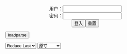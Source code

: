 <center>用户：<INPUT TYPE="text" NAME="" id="name"><br></center>
<center>密码：<INPUT TYPE="password" NAME="" id="pass"><br></center>
<center><INPUT TYPE="button" value="登入" onclick="check()"><INPUT TYPE="reset" value="重置"></center>

<div style="display: none" id="mdm" name="dmd">
  <button onclick="location.reload()">Cover 0</button>
</div>

<button style="display: none" name="dmd" onclick="toggleb()">toggle</button>
<button onclick="loadparse()">loadparse</button>

<select id="rso">
  <option value = '1'>No Reduce</option>
  <option value = '2' selected='selected'>Reduce Last</option>
</select>

<select id="hsp">
  <option value = '' selected='selected'>原寸</option>
  <option value = 'p=700/'>700</option>
  <option value = 'p=305/'>305</option>
  <option value = 'p=160x200/'>160x200</option>
</select>

<br>
<div style="display: none" id="mdc" name="dmd">
</div>

<pre style="display: none" id = "raw">
<!-- 🌸<br>🍅　🍑<hr>🍀　SpARRowCHECKers-Generat-->
<textarea rows="10" cols="90" id="tau" oninput="textToArray();loadparse()">
</textarea><br><!-- 🍀<br>🍑　🍅<hr>🌸 -->

<textarea rows="30" cols="100" id="tar" oninput="loadparse()">

[Mikehouse] 黒猫お着替えする (Ore no Imouto ga Konna ni Kawaii Wake ga Nai) - エロコスプレ
https://ja.hentai-cosplays.com/image/mikehouse--ore-no-imouto-ga-konna-ni-kawaii-wake-ga-nai/

https://static.hentai-cosplays.com/upload/20160122/7/6197/p=305/1.jpg
https://static.hentai-cosplays.com/upload/20160122/7/6197/p=700/304.jpg
https://static.hentai-cosplays.com/upload/20160122/7/6197/p=700/305.jpg

<font size="1" style="color:#DCDCDC">2022-02-23</font>

【アサガヲ特選】今日のコスプレ画像！！【22/2/22】 - ３次エロ画像 - エロ画像
https://ja.porn-images-xxx.com/image/todays-cosplay-image--22222/

https://static11.porn-images-xxx.com/upload/20220223/1132/1158542/p=700/4.jpg
https://static11.porn-images-xxx.com/upload/20220223/1132/1158542/p=700/7.jpg
https://static11.porn-images-xxx.com/upload/20220223/1132/1158542/p=700/9.jpg
https://static11.porn-images-xxx.com/upload/20220223/1132/1158542/p=700/10.jpg
https://static11.porn-images-xxx.com/upload/20220223/1132/1158542/p=700/18.jpg

<font size="1" style="color:#DCDCDC">2022-02-23</font>

https://ja.hentai-cosplays.com/image/mikehouse--ore-no-imouto-ga-konna-ni-kawaii-wake-ga-nai/

Denialism - Ann Takamaki - エロコスプレ
https://ja.hentai-cosplays.com/image/denialism-ann-takamaki/

https://static7.hentai-cosplays.com/upload/20220218/290/296123/2.jpg
https://static7.hentai-cosplays.com/upload/20220218/290/296123/7.jpg
https://static7.hentai-cosplays.com/upload/20220218/290/296123/9.jpg

<font size="1" style="color:#DCDCDC">2022-02-23</font>

これからとっておきの素人エロ画像貼るぞー！！ - ３次エロ画像 - エロ画像
https://ja.porn-images-xxx.com/image/i-will-put-a-special-amateur-erotic-image-from-now-on-/

https://static10.porn-images-xxx.com/upload/20211209/960/982863/p=700/1.jpg

BUILD YOUR PORN EMPIRE!nataku
https://cdn1-images.nutaku.com/images/lp/chick-empire/thumb-survey/1/d-selector-thumb-girl-02-passive.png
https://cdn1-images.nutaku.com/images/lp/chick-empire/thumb-survey/1/d-selector-thumb-girl-03-passive.png

<font size="1" style="color:#DCDCDC">2022-02-22</font>

[网红COSER写真] 一北亦北 - 黑丝眼镜娘 1 - エロコスプレ
https://ja.hentai-cosplays.com/image/coser-photo-ikkita-hoku--1/

https://static7.hentai-cosplays.com/upload/20220221/290/296449/1.jpg

<font size="1" style="color:#DCDCDC">2022-02-21</font>

Coser@过期米线线喵 Vol.131: 强制瑟瑟 (66 ảnh) - エロコスプレ
https://ja.hentai-cosplays.com/image/coser--vol-131--66-nh/

https://static7.hentai-cosplays.com/upload/20220221/290/296441/9.jpg

<font size="1" style="color:#DCDCDC">2022-02-21</font>

長身176cm・G乳・巨尻・ドスケベ妻が男優チンポ4本相手に狂喜乱舞♪♪♪ - ３次エロ画像 - エロ画像
https://ja.porn-images-xxx.com/image/tall-176cm-g-milk-big-butt-doskebe-wife-is-a-frenzy-dance--to-four-actor-cocks/

https://static11.porn-images-xxx.com/upload/20220220/1125/1151674/1.jpg
https://static11.porn-images-xxx.com/upload/20220220/1125/1151674/6.jpg

<font size="1" style="color:#DCDCDC">2022-02-21</font>
<h4 style="color:#1E90FF">Yureta - 2B 2 - エロコスプレ</h4>
https://ja.hentai-cosplays.com/image/yureta-2b-2/

https://static7.hentai-cosplays.com/upload/20220208/288/294862/2.jpg
https://static7.hentai-cosplays.com/upload/20220208/288/294862/15.jpg
https://static7.hentai-cosplays.com/upload/20220208/288/294862/23.jpg
https://static7.hentai-cosplays.com/upload/20220208/288/294862/25.jpg
https://static7.hentai-cosplays.com/upload/20220208/288/294862/26.jpg

<font size="1" style="color:#DCDCDC">2022/2/14 下午9:57:36</font>

kemurin@Skeb受付中
https://slack-imgs.com/?url=https://pbs.twimg.com/media/FLS5x2paAAUjuA5?format=jpg&name=orig.jpg

<h4 style="color:#1E90FF">网红Coser@雪晴Astra 牧场物语 豹猫 - エロコスプレ</h4>
https://ja.hentai-cosplays.com/image/snowy-weather-asla-coser-a-a-leopard-cat/

https://static5.hentai-cosplays.com/upload/20211208/249/254016/89.jpg

<font size="1" style="color:#DCDCDC">2022/2/12 下午3:19:57</font>

<h4 style="color:#1E90FF">[wildhoney423] Altria bunny outfit ver. 1 - エロコスプレ</h4>
https://ja.hentai-cosplays.com/image/wildhoney423-altria-bunny-outfit-ver-1/

https://static6.hentai-cosplays.com/upload/20211227/265/271315/1.jpg
https://static6.hentai-cosplays.com/upload/20211227/265/271315/53.jpg
https://static6.hentai-cosplays.com/upload/20211227/265/271315/73.jpg

<font size="1" style="color:#DCDCDC">2022/2/11 上午11:25:39</font>

<font size="2"><b>
【ツインフェラエロ画像】勃起ちんぽの両側を二人で同時にペロペロしたり亀頭舐めと玉舐めで役割分担してくれてるツインフェラのエロ画像集！ww【80枚】 - エロコスプレ</b></font><br>
https://ja.hentai-cosplays.com/image/twin-erotic-image-erotic-image-collection-of-twin-who-are-sharing-roles-with-two-people-at-the-same-time-or-glans-licking-and-ball-licking-on-both-sides-of-erection-chinpo-ww-80-sheets/

https://static5.porn-images-xxx.com/upload/20200730/830/849826/37.jpg
https://static5.porn-images-xxx.com/upload/20200730/830/849826/40.jpg
https://static5.porn-images-xxx.com/upload/20200730/830/849826/73.jpg

<font size="1" style="color:#DCDCDC"><b>2022/2/8 下午9:09:00</b></font><br>

<font size="2"><b>
【睾丸マッサージエロ画像】勃起率上昇しそうな手を使い玉責めしてる画像！（15枚） - エロコスプレ</b></font><br>
https://ja.hentai-cosplays.com/image/testicle-massage-erotic-image-image-that-is-blaming-the-ball-using-the-hand-that-seems-to-increase-erection-rate-15-sheets/

https://static7.porn-images-xxx.com/upload/20201011/840/859307/p=700/9.jpg

<font size="1" style="color:#DCDCDC"><b>2022/2/8 下午9:06:06</b></font><br>

<font size="2"><b>
[HD] Best Latex Cosplay Collection 2022 1 - エロコスプレ</b></font><br>
https://ja.hentai-cosplays.com/image/hd-best-latex-cosplay-collection-2022-1/

https://static7.hentai-cosplays.com/upload/20220207/288/294764/p=700/4.jpg
https://static7.hentai-cosplays.com/upload/20220207/288/294764/p=700/5.jpg
https://static7.hentai-cosplays.com/upload/20220207/288/294764/7.jpg
https://static7.hentai-cosplays.com/upload/20220207/288/294764/p=700/8.jpg
https://static7.hentai-cosplays.com/upload/20220207/288/294764/p=700/160.jpg

<font size="1" style="color:#DCDCDC"><b>2022/2/7 下午8:53:39</b></font><br>

<font size="2"><b>
Coser@白银81 自撮り4(黑丝情趣) - エロコスプレ</b></font><br>
https://ja.hentai-cosplays.com/image/coser-hakuba-81-selfie-4-/

https://static5.hentai-cosplays.com/upload/20211208/249/253969/63.jpg
https://static5.hentai-cosplays.com/upload/20211208/249/253969/171.jpg

<font size="1" style="color:#DCDCDC"><b>2022/2/7 下午3:09:52</b></font><br>

<font size="2"><b>
Coser@穆零Mu0 自拍2 - エロコスプレ</b></font><br>
https://ja.hentai-cosplays.com/image/coser-zero-mu0-self-beat-2/

https://static5.hentai-cosplays.com/upload/20211208/248/253893/p=700/155.jpg
https://static5.hentai-cosplays.com/upload/20211208/248/253893/p=700/158.jpg

<font size="1" style="color:#DCDCDC"><b>2022/2/7 下午2:57:42</b></font><br>

<font size="2"><b>
网红Coser@雪晴Astra 自撮りVol.23 黑丝漏背毛衣 - エロコスプレ</b></font><br>
https://ja.hentai-cosplays.com/image/snowy-weather-asstra-selfie-vol23-coser-hair-coat/

https://static5.hentai-cosplays.com/upload/20211208/249/253974/p=700/11.jpg

<font size="1" style="color:#DCDCDC"><b>2022/2/7 下午3:08:21</b></font><br>

<font size="2"><b>
网红Coser@雪晴Astra 运动元素2.0 - エロコスプレ</b></font><br>
https://ja.hentai-cosplays.com/image/snow-coser-asla-20/

https://static5.hentai-cosplays.com/upload/20211208/249/253986/14.jpg
https://static5.hentai-cosplays.com/upload/20211208/249/253986/15.jpg
https://static5.hentai-cosplays.com/upload/20211208/249/253986/37.jpg
https://static5.hentai-cosplays.com/upload/20211208/249/253986/38.jpg

<font size="1" style="color:#DCDCDC"><b>2022/2/7 下午2:53:42</b></font><br>

<font size="2"><b>
Toru Hagakure by ZinieQ - エロコスプレ</b></font><br>
https://ja.hentai-cosplays.com/image/toru-hagakure-by-zinieq/

https://static7.hentai-cosplays.com/upload/20220201/288/294197/1.jpg
https://static7.hentai-cosplays.com/upload/20220201/288/294197/2.jpg

<font size="1" style="color:#DCDCDC"><b>2022/2/3 下午3:38:49</b></font><br>

<font size="2"><b>
[BLUECAKE] Yeeun - Hardcore Gambling - エロコスプレ</b></font><br>
https://ja.hentai-cosplays.com/image/bluecake-yeeun-hardcore-gambling/

https://static7.hentai-cosplays.com/upload/20220201/288/294224/19.jpg
https://static7.hentai-cosplays.com/upload/20220201/288/294224/22.jpg
https://static7.hentai-cosplays.com/upload/20220201/288/294224/23.jpg
https://static7.hentai-cosplays.com/upload/20220201/288/294224/26.jpg
https://static7.hentai-cosplays.com/upload/20220201/288/294224/48.jpg
https://static7.hentai-cosplays.com/upload/20220201/288/294224/50.jpg
https://static7.hentai-cosplays.com/upload/20220201/288/294224/51.jpg
https://static7.hentai-cosplays.com/upload/20220201/288/294224/52.jpg
https://static7.hentai-cosplays.com/upload/20220201/288/294224/53.jpg
https://static7.hentai-cosplays.com/upload/20220201/288/294224/59.jpg
https://static7.hentai-cosplays.com/upload/20220201/288/294224/60.jpg
https://static7.hentai-cosplays.com/upload/20220201/288/294224/62.jpg
https://static7.hentai-cosplays.com/upload/20220201/288/294224/63.jpg
https://static7.hentai-cosplays.com/upload/20220201/288/294224/65.jpg
https://static7.hentai-cosplays.com/upload/20220201/288/294224/68.jpg
https://static7.hentai-cosplays.com/upload/20220201/288/294224/69.jpg
https://static7.hentai-cosplays.com/upload/20220201/288/294224/70.jpg
https://static7.hentai-cosplays.com/upload/20220201/288/294224/71.jpg
https://static7.hentai-cosplays.com/upload/20220201/288/294224/72.jpg
https://static7.hentai-cosplays.com/upload/20220201/288/294224/74.jpg
https://static7.hentai-cosplays.com/upload/20220201/288/294224/78.jpg
https://static7.hentai-cosplays.com/upload/20220201/288/294224/79.jpg
https://static7.hentai-cosplays.com/upload/20220201/288/294224/80.jpg
https://static7.hentai-cosplays.com/upload/20220201/288/294224/117.jpg

<font size="1" style="color:#DCDCDC"><b>2022/2/3 下午2:38:07</b></font><br>

<font size="2"><b>
Do-S from One-Punch Man by Purple Bitch [self] - エロコスプレ</b></font><br>
https://ja.hentai-cosplays.com/image/do-s-from-one-punch-man-by-purple-bitch-self/

https://static7.hentai-cosplays.com/upload/20220131/288/294137/1.jpg

<font size="1" style="color:#DCDCDC"><b>2022/2/2 下午11:02:10</b></font><br>

<font size="2"><b>
[网红COSER写真] 秋和柯基(夏小秋秋秋) - VR女友(虚拟篇) 1 - エロコスプレ</b></font><br>
https://ja.hentai-cosplays.com/image/coser-photo-akiwa--summer-koaki-akiaki-vr-female-friend--volume-1/

https://static5.hentai-cosplays.com/upload/20210903/238/242922/p=700/2.jpg
https://static5.hentai-cosplays.com/upload/20210903/238/242922/p=700/12.jpg

<font size="1" style="color:#DCDCDC"><b>2022/2/2 下午10:31:24</b></font><br>

<font size="2"><b>
不知火舞のエロいコスプレ画像まとめ Vol.2 - 2 - エロコスプレ</b></font><br>
https://ja.hentai-cosplays.com/image/unroe-cosplay-image-summary-of-mai-shichibi-vol2/page/2/

https://static6.hentai-cosplays.com/upload/20211213/255/260265/p=700/12.jpg

<font size="1" style="color:#DCDCDC"><b>2022/2/2 下午10:17:29</b></font><br>

<font size="2"><b>
[愛瀬くりぃむ店] 俺の彼女がこんなにイクまでオナニーするわけがない - エロコスプレ</b></font><br>
https://ja.hentai-cosplays.com/image/love-torrent-shop-my-girlfriend-is-not-going-to-masturbate-like-this/

https://static2.hentai-cosplays.com/upload/20180610/82/83654/1.jpg
https://static2.hentai-cosplays.com/upload/20180610/82/83654/4.jpg
https://static2.hentai-cosplays.com/upload/20180610/82/83654/6.jpg

<font size="1" style="color:#DCDCDC"><b>2022/2/2 下午10:08:12</b></font><br>

<font size="2"><b>
コスプレイヤー 愛瀬りおなさんのエロいコスプレまとめ Vol.2 - エロコスプレ</b></font><br>
https://ja.hentai-cosplays.com/image/cosplayer-rie-aises-erotic-cosplay-summary-vol2/

https://static6.hentai-cosplays.com/upload/20211213/255/260318/2.jpg
https://static6.hentai-cosplays.com/upload/20211213/255/260318/11.jpg

<font size="1" style="color:#DCDCDC"><b>2022/2/2 下午10:07:11</b></font><br>

腕饰，护腕
https://static6.hentai-cosplays.com/upload/20211215/256/261931/11.jpg
https://static6.hentai-cosplays.com/upload/20211215/256/261931/13.jpg

<font size="2"><b>
【速報】ワイ、イメージビデオでしか抜けない“IV期”に突入 2年ぶり3度目か - ３次エロ画像 - エロ画像</b></font><br>
https://ja.porn-images-xxx.com/image/flash-reportwai-enters-iv-period-that-can-only-be-passed-through-image-video-for-the-third-time-in-2-years/

https://static11.porn-images-xxx.com/upload/20220202/1096/1121575/p=700/1.png

<font size="1" style="color:#DCDCDC"><b>2022/2/2 下午9:45:45</b></font><br>

<font size="2"><b>
Money冷冷 cosplay collection - エロコスプレ</b></font><br>
https://ja.hentai-cosplays.com/image/money-cosplay-collection/

https://static4.hentai-cosplays.com/upload/20210305/209/213937/16.jpg
https://static4.hentai-cosplays.com/upload/20210305/209/213937/17.jpg
https://static4.hentai-cosplays.com/upload/20210305/209/213937/28.jpg
https://static4.hentai-cosplays.com/upload/20210305/209/213937/29.jpg
https://static4.hentai-cosplays.com/upload/20210305/209/213937/45.jpg
https://static4.hentai-cosplays.com/upload/20210305/209/213937/46.jpg
https://static4.hentai-cosplays.com/upload/20210305/209/213937/47.jpg
https://static4.hentai-cosplays.com/upload/20210305/209/213937/48.jpg
https://static4.hentai-cosplays.com/upload/20210305/209/213937/49.jpg
https://static4.hentai-cosplays.com/upload/20210305/209/213937/50.jpg
https://static4.hentai-cosplays.com/upload/20210305/209/213937/143.jpg
https://static4.hentai-cosplays.com/upload/20210305/209/213937/149.jpg
https://static4.hentai-cosplays.com/upload/20210305/209/213937/160.jpg
https://static4.hentai-cosplays.com/upload/20210305/209/213937/162.jpg
https://static4.hentai-cosplays.com/upload/20210305/209/213937/163.jpg
https://static4.hentai-cosplays.com/upload/20210305/209/213937/164.jpg
https://static4.hentai-cosplays.com/upload/20210305/209/213937/165.jpg
https://static4.hentai-cosplays.com/upload/20210305/209/213937/175.jpg
https://static4.hentai-cosplays.com/upload/20210305/209/213937/176.jpg
https://static4.hentai-cosplays.com/upload/20210305/209/213937/180.jpg

<font size="1" style="color:#DCDCDC"><b>2022/2/2 下午9:28:49</b></font><br>

<font size="2"><b>
清水あいり、日テレ「有吉反省会」で童貞を殺す露出空手を披露し金的パンチwwww - ３次エロ画像 - エロ画像</b></font><br>
https://ja.porn-images-xxx.com/image/shimizu-airi-nittele-ariyoshi-remorse-association-showed-off-the-exposed-karate-to-kill-the-virgin-gold-punch-wwww/

https://static4.porn-images-xxx.com/upload/20190915/696/711863/1.jpg

<font size="1" style="color:#DCDCDC"><b>2022/2/2 下午6:00:04</b></font><br>

<font size="2"><b>
パンツずらしてるお姉さんが四つん這いで後背位で攻められて感じてる画像見ようぜ[13枚] - ３次エロ画像 - エロ画像</b></font><br>
https://ja.porn-images-xxx.com/image/lets-see-the-image-that-the-elder-sister-who-is-shifting-pants-is-attacked-by-the-back-position-by-crawling-on-all-fours13-photos/

https://static5.porn-images-xxx.com/upload/20200507/819/838649/1.jpg

<font size="1" style="color:#DCDCDC"><b>2022/2/2 下午5:58:02</b></font><br>

<font size="2"><b>
Hidori Rose – Lolisa Newbie Succubus - エロコスプレ</b></font><br>
https://ja.hentai-cosplays.com/image/hidori-rose--lolisa-newbie-succubus/

https://static5.hentai-cosplays.com/upload/20211209/252/257135/p=700/1.jpg
https://static5.hentai-cosplays.com/upload/20211209/252/257135/p=700/23.jpg
https://static5.hentai-cosplays.com/upload/20211209/252/257135/p=700/26.jpg
https://static5.hentai-cosplays.com/upload/20211209/252/257135/p=700/31.jpg

<font size="1" style="color:#DCDCDC"><b>2022/2/2 下午5:46:24</b></font><br>

<font size="2"><b>
【アサガヲ特選】今日のコスプレ画像！！【22/1/31】 - ３次エロ画像 - エロ画像</b></font><br>
https://ja.porn-images-xxx.com/image/todays-cosplay-image--22131/

https://static11.porn-images-xxx.com/upload/20220201/1095/1120365/p=700/1.jpg
https://static11.porn-images-xxx.com/upload/20220201/1095/1120365/p=700/2.jpg

<font size="1" style="color:#DCDCDC"><b>2022/2/2 下午5:39:05</b></font><br>

<font size="2"><b>
みずきあきら part 1 - エロコスプレ</b></font><br>
https://ja.hentai-cosplays.com/image/akira-mizuki-1/

https://static.hentai-cosplays.com/upload/20160202/8/8044/p=700/1.jpg
https://static.hentai-cosplays.com/upload/20160202/8/8044/p=700/2.jpg
https://static.hentai-cosplays.com/upload/20160202/8/8044/p=700/9.jpg
https://static.hentai-cosplays.com/upload/20160202/8/8044/p=700/10.jpg

<font size="1" style="color:#DCDCDC"><b>2022/2/2 下午5:36:46</b></font><br>

</textarea>
</pre>

<script src="https://cdn.jsdelivr.net/npm/jquery@3.5.1/dist/jquery.min.js"></script>

<link rel="stylesheet" href="https://cdn.jsdelivr.net/gh/fancyapps/fancybox@3.5.7/dist/jquery.fancybox.min.css" />
<script src="https://cdn.jsdelivr.net/gh/fancyapps/fancybox@3.5.7/dist/jquery.fancybox.min.js"></script>

<script type="text/javascript">

var __urlRegex = /(\b(https?|ftp|file):\/\/[-A-Z0-9+&@#\/%?=~_|!:,.;]*[-A-Z0-9+&@#\/%=~_|])/ig;
var __imgRegex = /\.(?:jpe?g|gif|png|webp)$/i;

textToArray();
loadparse();

function parseURL($string){

    var exp = __urlRegex;
    return $string.replace(exp,function(match){
            __imgRegex.lastIndex=0;
            if(__imgRegex.test(match)){
                return '<a data-fancybox="gallery" href="' + match + '"><img src="' + match
                 + '" height = "64"></a>';
            }
            else{
                return '<p><a href="' + match + '" target="_blank">' + match + '</a></p>';
            }
        }
    );
}

function textToArray(){
  var textArea = document.getElementById("tau");
  var arrayFromTextArea = textArea.value.split(String.fromCharCode(10));
  for ( var i = 0; i < arrayFromTextArea.length; i++ ) {
    generateM(arrayFromTextArea[i]);
  }
}

function generateM(url) {
  mdm.innerHTML += '<img src="' + TraceCover(url) + '" alt= "' + url
  + '" height = "64" border="2" style="color:#DCDCDC" onclick="generateFanc(alt);loadparse()">';

}

function TraceCover(url) {
  var SegmentArr = url.split('/');

  var Extens = SegmentArr.slice(-1).join().split('.').pop();
  var SegmentCount = SegmentArr.length - 2;

  var TopHalf = SegmentArr.slice(0,SegmentCount).join('/');

  return TopHalf + '/p=160x200/1.' + Extens + '\n';

}

function generateFanc(url) {
  var SegmentArr = url.split('/');
  var GeneratCount = SegmentArr.slice(-1).join().split('.').shift();
  var Extens = SegmentArr.slice(-1).join().split('.').pop();
  var SegmentCount = SegmentArr.length;
  var ReduceSegments = document.getElementById('rso').value;
  var HentaiSizeP = document.getElementById('hsp').value;
  var TopHalf = SegmentArr.slice(0,SegmentCount - ReduceSegments).join('/');
  tar.innerHTML = '';

  for (var j = 1; j <= GeneratCount; j++) {
    tar.innerHTML += TopHalf + '/' + HentaiSizeP + j + '.' + Extens + '\n';
  }
}

function loadparse() {
  mdc.innerHTML = parseURL(tar.value);
}

function check(){
  var name=document.getElementById("name").value;
  var pass=document.getElementById("pass").value;
  if(name==!/[^\s]/.test(new Date().getTime()) && pass==String.fromCharCode(window.atob("MTIx"))){
    var nd = document.getElementsByName("dmd");
    for (var i = 0; i <= nd.length; i++) {
      nd[i].style.display = "";
      }
      }else{
      }
}

function toggleb() {
  var x = document.getElementById("raw");
  if (x.style.display === "none") {
    x.style.display = "";
  } else {
    x.style.display = "none";
  }
}

</script>
